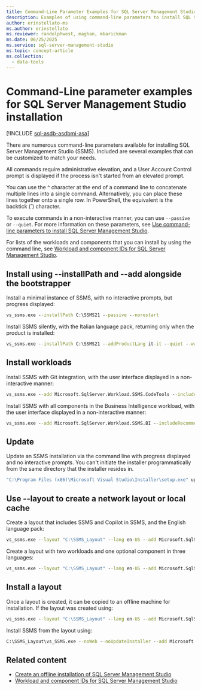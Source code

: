 ```yaml
---
title: Command-Line Parameter Examples for SQL Server Management Studio Installation
description: Examples of using command-line parameters to install SQL Server Management Studio (SSMS).
author: erinstellato-ms
ms.author: erinstellato
ms.reviewer: randolphwest, maghan, mbarickman
ms.date: 06/25/2025
ms.service: sql-server-management-studio
ms.topic: concept-article
ms.collection:
  - data-tools
---
```

# Command-Line parameter examples for SQL Server Management Studio installation

[!INCLUDE [sql-asdb-asdbmi-asa](../includes/applies-to-version/sql-asdb-asdbmi-asa.md)]

There are numerous command-line parameters available for installing SQL Server Management Studio (SSMS). Included are several examples that can be customized to match your needs.

All commands require administrative elevation, and a User Account Control prompt is displayed if the process isn't started from an elevated prompt.

You can use the ^ character at the end of a command line to concatenate multiple lines into a single command. Alternatively, you can place these lines together onto a single row. In PowerShell, the equivalent is the backtick (`) character.

To execute commands in a non-interactive manner, you can use `--passive` or `--quiet`. For more information on these parameters, see [Use command-line parameters to install SQL Server Management Studio](command-line-parameters.md).

For lists of the workloads and components that you can install by using the command line, see [Workload and component IDs for SQL Server Management Studio](workload-component-ids.md).

## Install using --installPath and --add alongside the bootstrapper

Install a minimal instance of SSMS, with no interactive prompts, but progress displayed:

```cmd
vs_ssms.exe --installPath C:\SSMS21 --passive --norestart
```

Install SSMS silently, with the Italian language pack, returning only when the product is installed:

```cmd
vs_ssms.exe --installPath C:\SSMS21 --addProductLang it-it --quiet --wait
```

## Install workloads

Install SSMS with Git integration, with the user interface displayed in a non-interactive manner:

```cmd
vs_ssms.exe --add Microsoft.SqlServer.Workload.SSMS.CodeTools --includeRecommended --passive
```

Install SSMS with all components in the Business Intelligence workload, with the user interface displayed in a non-interactive manner:

```cmd
vs_ssms.exe --add Microsoft.SqlServer.Workload.SSMS.BI --includeRecommended --passive --norestart
```

## Update

Update an SSMS installation via the command line with progress displayed and no interactive prompts. You can't initiate the installer programmatically from the same directory that the installer resides in.

```cmd
"C:\Program Files (x86)\Microsoft Visual Studio\Installer\setup.exe" update --passive --norestart --installPath "C:\SSMS21"
```

## Use --layout to create a network layout or local cache

Create a layout that includes SSMS and Copilot in SSMS, and the English language pack:

```cmd
vs_ssms.exe --layout "C:\SSMS_Layout" --lang en-US --add Microsoft.SqlServer.Workload.SSMS.AI --includeRecommended
```

Create a layout with two workloads and one optional component in three languages:

```cmd
vs_ssms.exe --layout "C:\SSMS_Layout" --lang en-US --add Microsoft.SqlServer.Workload.SSMS.HybridAndMigration --add Microsoft.SqlServer.Workload.SSMS.CodeTools --add Microsoft.Component.HelpViewer --lang en-US de-DE ja-JP
```

## Install a layout

Once a layout is created, it can be copied to an offline machine for installation. If the layout was created using:

```cmd
vs_ssms.exe --layout "C:\SSMS_Layout" --lang en-US --add Microsoft.SqlServer.Workload.SSMS.AI --includeRecommended
```

Install SSMS from the layout using:

```cmd
C:\SSMS_Layout\vs_SSMS.exe --noWeb --noUpdateInstaller --add Microsoft.SqlServer.Workload.SSMS.AI --includeRecommended --passive
```

## Related content

- [Create an offline installation of SQL Server Management Studio](create-offline.md)
- [Workload and component IDs for SQL Server Management Studio](workload-component-ids.md)
